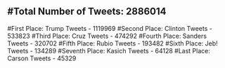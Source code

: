 #Total Number of Tweets: 2886014 
---
#First Place: Trump Tweets - 1119969
#Second Place: Clinton Tweets - 533823
#Third Place: Cruz Tweets - 474292
#Fourth Place: Sanders Tweets - 320702
#Fifth Place: Rubio Tweets - 193482
#Sixth Place: Jeb! Tweets - 134289
#Seventh Place: Kasich Tweets - 64128
#Last Place: Carson Tweets - 45329
